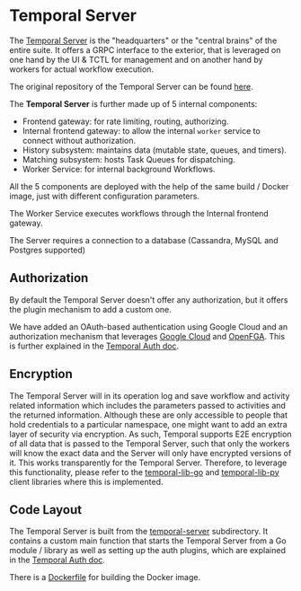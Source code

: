 # Temporal Server

The
[Temporal Server](https://docs.temporal.io/concepts/what-is-the-temporal-server/)
is the "headquarters" or the "central brains" of the entire suite. It offers a
GRPC interface to the exterior, that is leveraged on one hand by the UI & TCTL
for management and on another hand by workers for actual workflow execution.

The original repository of the Temporal Server can be found
[here](https://github.com/temporalio/temporal).

The **Temporal Server** is further made up of 5 internal components:

- Frontend gateway: for rate limiting, routing, authorizing.
- Internal frontend gateway: to allow the internal `worker` service to connect
  without authorization.
- History subsystem: maintains data (mutable state, queues, and timers).
- Matching subsystem: hosts Task Queues for dispatching.
- Worker Service: for internal background Workflows.

All the 5 components are deployed with the help of the same build / Docker
image, just with different configuration parameters.

The Worker Service executes workflows through the Internal frontend gateway.

The Server requires a connection to a database (Cassandra, MySQL and Postgres
supported)

## Authorization

By default the Temporal Server doesn't offer any authorization, but it offers
the plugin mechanism to add a custom one.

We have added an OAuth-based authentication using Google Cloud and an
authorization mechanism that leverages [Google Cloud](https://cloud.google.com)
and [OpenFGA](https://openfga.dev/). This is further explained in the
[Temporal Auth doc](./auth.md).

## Encryption

The Temporal Server will in its operation log and save workflow and activity
related information which includes the parameters passed to activities and the
returned information. Although these are only accessible to people that hold
credentials to a particular namespace, one might want to add an extra layer of
security via encryption. As such, Temporal supports E2E encryption of all data
that is passed to the Temporal Server, such that only the workers will know the
exact data and the Server will only have encrypted versions of it. This works
transparently for the Temporal Server. Therefore, to leverage this
functionality, please refer to the
[temporal-lib-go](https://github.com/canonical/temporal-lib-go) and
[temporal-lib-py](https://github.com/canonical/temporal-lib-py) client libraries
where this is implemented.

## Code Layout

The Temporal Server is built from the
[temporal-server](../../../temporal-server/) subdirectory. It contains a custom
main function that starts the Temporal Server from a Go module / library as well
as setting up the auth plugins, which are explained in the
[Temporal Auth doc](./auth.md).

There is a [Dockerfile](../../../Dockerfile) for building the Docker image.
